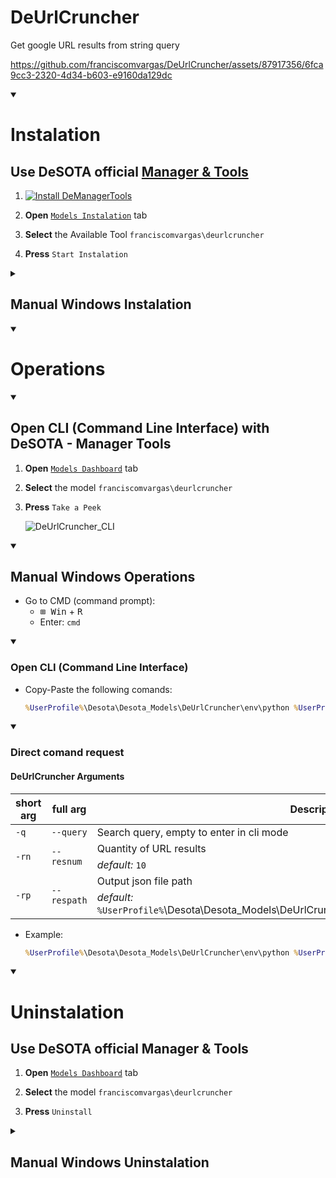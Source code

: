 # DeUrlCruncher
Get google URL results from string query

https://github.com/franciscomvargas/DeUrlCruncher/assets/87917356/6fca9cc3-2320-4d34-b603-e9160da129dc


<details open>
    <summary><h1>Instalation</h1></summary>

## Use DeSOTA official [Manager & Tools](https://github.com/DeSOTAai/DeManagerTools#instalation)

1. [![Install DeManagerTools](https://img.shields.io/static/v1?label=Desota%20-%20Manager%20Tools&message=Install&color=blue&logo=windows)](https://desota.net/assistant/download.php?file=demanagertools&system=win)

2. **Open** [`Models Instalation`](https://github.com/DeSOTAai/DeManagerTools/#install--upgrade-desota-models-and-tools) tab

3. **Select** the Available Tool `franciscomvargas\deurlcruncher`

4. **Press** `Start Instalation`

<details>
    <summary><h2>Manual Windows Instalation</h2></summary>

### Installer Description:

* If model allready installed this installer function as upgrade, since the the installer webrequest newest installer from github - Take a look into [Installer Optional Arguments](#installer-optional-arguments)
* Install python if not exist
* Download miniconda and git as portables to Desota Folder
* Clone GitHub Repository
* Create a virtual environment with miniconda

### Installer Procedure:

* Go to CMD as Administrator (command prompt):
    * <kbd>⊞ Win</kbd> + <kbd>R</kbd>
    * Search: `cmd` 
    * <kbd>Ctrl</kbd> + <kbd>⇧ Shift</kbd> + <kbd>↵ Enter</kbd>

* Copy-Paste the following comands: 
    ```cmd
    powershell -command "Invoke-WebRequest -Uri https://raw.githubusercontent.com/franciscomvargas/DeUrlCruncher/main/executables/Windows/deurlcruncher.install.bat -OutFile ~\deurlcruncher_installer.bat" && call %UserProfile%\deurlcruncher_installer.bat && del %UserProfile%\deurlcruncher_installer.bat

    ```
### Installer Optional Arguments:

<table>
    <thead>
        <tr>
            <th>arg</th>
            <th>Description</th>
        </tr>
    </thead>
    <tbody>
        <tr>
            <td rowspan=3>/reinstall</td>
            <td>Overwrite project when re-installing</td>
        </tr>
        <tr>
            <td>Delete project service when re-installing</td>
        </tr>
        <tr>
            <td>Install without requiring user interaction</td>
        </tr>
    </tbody>
</table>

* Comand (Install with overwrite permission):

```cmd
powershell -command "Invoke-WebRequest -Uri https://raw.githubusercontent.com/franciscomvargas/DeUrlCruncher/main/executables/Windows/deurlcruncher.install.bat -OutFile ~\deurlcruncher_installer.bat" && call %UserProfile%\deurlcruncher_installer.bat /reinstall && del %UserProfile%\deurlcruncher_installer.bat

```
    
    
</details>
</details>

<details open>
    <summary><h1>Operations</h1></summary>

<details open>
  <summary><h2>Open CLI (Command Line Interface) with DeSOTA - Manager Tools</h2></summary>

1. **Open** [`Models Dashboard`](https://github.com/DeSOTAai/DeManagerTools/#models--tools-dashboard) tab

2. **Select** the model `franciscomvargas\deurlcruncher`

3. **Press** `Take a Peek`

    ![DeUrlCruncher_CLI](https://github.com/franciscomvargas/DeUrlCruncher/assets/87917356/593b47ed-39cf-4303-9151-a36aeb0c0e09)


</details>

<details open>
    <summary><h2>Manual Windows Operations</h3></summary>

* Go to CMD (command prompt):
  * <kbd>⊞ Win</kbd> + <kbd>R</kbd>
  * Enter: `cmd` 

<details open>
  <summary><h3>Open CLI (Command Line Interface)</h3></summary>

* Copy-Paste the following comands: 
    ```cmd
    %UserProfile%\Desota\Desota_Models\DeUrlCruncher\env\python %UserProfile%\Desota\Desota_Models\DeUrlCruncher\main.py

    ```

<details open>
  <summary><h3>Direct comand request</h3></summary>

#### DeUrlCruncher Arguments

<table>
    <thead>
        <tr>
            <th>short arg</th>
            <th>full arg</th>
            <th>Description</th>
        </tr>
    </thead>
    <tbody>
        <tr>
            <td><code>-q</code></td>
            <td><code>--query</code></td>
            <td>Search query, empty to enter in cli mode</td>
        </tr>
        <tr>
            <td rowspan=2><code>-rn</code></td>
            <td rowspan=2><code>--resnum</code></td>
            <td>Quantity of URL results</td>
        </tr>
        <tr>
            <td><i>default:</i> <code>10</code></code></td>
        </tr>
        <tr>
            <td rowspan=2><code>-rp</code></td>
            <td rowspan=2><code>--respath</code></td>
            <td>Output json file path</td>
        </tr>
        <tr>
            <td><i>default:</i> <code>%UserProfile%</code>\Desota\Desota_Models\DeUrlCruncher\deurlcruncher_res<code>[current_epoch]</code>.json</td>
        </tr>
    </tbody>
</table>

* Example: 
    ```cmd
    %UserProfile%\Desota\Desota_Models\DeUrlCruncher\env\python %UserProfile%\Desota\Desota_Models\DeUrlCruncher\main.py --query "turn coffee into code" --resnum 25 --respath %UserProfile%\desktop\duc_tmp_res.json && notepad %UserProfile%\desktop\duc_tmp_res.json

    ```
</details>
</details>
</details>
</details>

<details open>
    <summary><h1>Uninstalation</h1></summary>

## Use DeSOTA official Manager & Tools

1. **Open** [`Models Dashboard`](https://github.com/DeSOTAai/DeManagerTools/#models--tools-dashboard) tab

2. **Select** the model `franciscomvargas\deurlcruncher`

3. **Press** `Uninstall`

<details>
    <summary><h2>Manual Windows Uninstalation</h2></summary>

* Go to CMD (command prompt):
  * <kbd>⊞ Win</kbd> + <kbd>R</kbd>
  * Enter: `cmd` 

* Copy-Paste the following comand: 
    ```cmd
    %UserProfile%\Desota\DeRunner\executables\Windows\derunner.uninstall.bat

    ```
    * Uninstaller Optional `Arguments`

        |arg|Description|
        |---|---|
        |/Q|Uninstall without requiring user interaction|
        
        `Uninstall Quietly`
        
        ```cmd
        %UserProfile%\Desota\Desota_Models\NeuralQA\neuralqa\executables\Windows\neuralqa.uninstall.bat /Q

        ```
      
</details>
</details>

